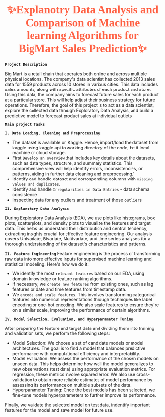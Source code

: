 <center><h1 style="background-color:none; color:tomato; font-size:36px; font-weight:bold; font-family:Adobe Hebrew;" >✨Explanotry Data Analysis and Comparison  of Machine learning Algorithms for BigMart Sales Prediction✨</h1></center>

**`Project Description`**

Big Mart is a retail chain that operates both online and across multiple physical locations. The company's data scientist has collected 2013 sales data for 1559 products across 10 stores in various cities. This data includes sales amounts, along with specific attributes of each product and store. Using this data, the company aims to forecast future sales for each product at a particular store. This will help adjust their business strategy for future operations. Therefore, the goal of this project is to act as a data scientist, explore the collected data through Exploratory Data Analysis, and build a predictive model to forecast product sales at individual outlets.

**`Main project Tasks`**

**`I. Data Loading, Cleaning and Preprocessing`**

- The dataset is available on Kaggle. Hence, import/load the dataset from kaggle using kaggle api to working directory of the code, be it local machine or cloud storage.
- First `Develop an overview` that includes key details about the datasets, such as data types, structure, and summary statistics. This comprehensive view will help identify errors, inconsistencies, or patterns, aiding in further data cleaning and preprocessing.'
- Identify and handle dataset and corrosponding columns with `missing values and duplicates`.
- Identify and handle `Irregularities in Data Entries` - data schema consistence
- Inspecting data for any outliers and treatment of those `outliers`

**`II. Explanotary Data Analysis`**

During Exploratory Data Analysis (EDA), we use plots like histograms, box plots, scatterplots, and density plots to visualize the features and target data. This helps us understand their distribution and central tendency, extracting insights crucial for effective feature engineering. Our analysis covers Univariate, Bivariate, Multivariate, and time series analyses for a thorough understanding of the dataset's characteristics and patterns.

**`II. Feature Engineering`**
Feature engineering is the process of transforming raw data into more effective inputs for supervised machine learning and statistical modeling. Here's how we do it:

- We identify the most `relevant features` based on our EDA, using domain knowledge or feature ranking algorithms.
- If necessary, we `create new features` from existing ones, such as lag features or date and time features from timestamp data.
- We `encode and scale features`. This involves transforming categorical features into numerical representations through techniques like label encoding or one-hot encoding. We also scale features to ensure they're on a similar scale, improving the performance of certain algorithms.

**`IV. Model Selection, Evaluation, and Hyperparameter Tuning`**

After preparing the feature and target data and dividing them into training and validation sets, we perform the following steps:

- Model Selection: We choose a set of candidate models or model architectures. The goal is to find a model that balances predictive performance with computational efficiency and interpretability.
- Model Evaluation: We assess the performance of the chosen models on unseen data. This helps determine how well the model generalizes to new observations (test data) using appropriate evaluation metrics. For regression, these metrics involve squared error. We also use cross-validation to obtain more reliable estimates of model performance by assessing its performance on multiple subsets of the data.
- Hyperparameter Tuning: Once the best models has been selected, we fine-tune  models hyperparameters to further improve  its performance. 

Finally, we validate the selected model on test data, indentify important features for the model and save model for future use.
